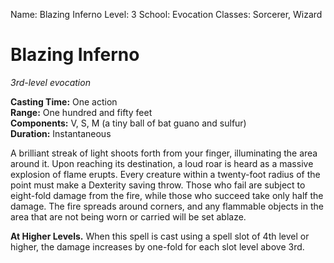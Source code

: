 Name: Blazing Inferno
Level: 3
School: Evocation
Classes: Sorcerer, Wizard

# Blazing Inferno
_3rd-level evocation_

**Casting Time:** One action    
**Range:** One hundred and fifty feet    
**Components:** V, S, M (a tiny ball of bat guano and sulfur)    
**Duration:** Instantaneous 

A brilliant streak of light shoots forth from your finger, illuminating the area around it. Upon reaching its destination, a loud roar is heard as a massive explosion of flame erupts. Every creature within a twenty-foot radius of the point must make a Dexterity saving throw. Those who fail are subject to eight-fold damage from the fire, while those who succeed take only half the damage.
The fire spreads around corners, and any flammable objects in the area that are not being worn or carried will be set ablaze.

**At Higher Levels.** When this spell is cast using a spell slot of 4th level or higher, the damage increases by one-fold for each slot level above 3rd. 

